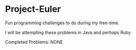 # Project-Euler

Fun programming challenges to do during my free-time.

I will be attempting these problems in Java and perhaps Ruby

Completed Problems: NONE
